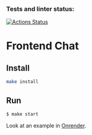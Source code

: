 ### Tests and linter status:
[![Actions Status](https://github.com/EgorUlitin/frontend-project-12/workflows/hexlet-check/badge.svg)](https://github.com/EgorUlitin/frontend-project-12/actions)

# Frontend Chat

## Install

```bash
make install
```

## Run

```sh
$ make start
```

Look at an example in [Onrender](https://frontend-chat.onrender.com/).

